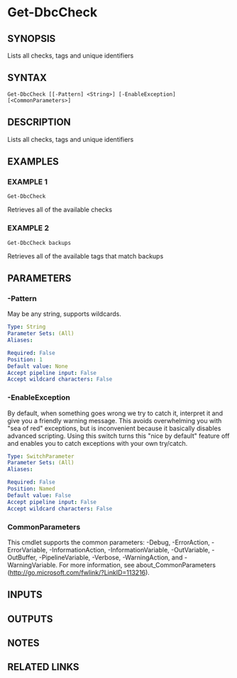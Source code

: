 # Get-DbcCheck

## SYNOPSIS
Lists all checks, tags and unique identifiers

## SYNTAX

```
Get-DbcCheck [[-Pattern] <String>] [-EnableException] [<CommonParameters>]
```

## DESCRIPTION
Lists all checks, tags and unique identifiers

## EXAMPLES

### EXAMPLE 1
```
Get-DbcCheck
```

Retrieves all of the available checks

### EXAMPLE 2
```
Get-DbcCheck backups
```

Retrieves all of the available tags that match backups

## PARAMETERS

### -Pattern
May be any string, supports wildcards.

```yaml
Type: String
Parameter Sets: (All)
Aliases:

Required: False
Position: 1
Default value: None
Accept pipeline input: False
Accept wildcard characters: False
```

### -EnableException
By default, when something goes wrong we try to catch it, interpret it and give you a friendly warning message.
This avoids overwhelming you with "sea of red" exceptions, but is inconvenient because it basically disables advanced scripting.
Using this switch turns this "nice by default" feature off and enables you to catch exceptions with your own try/catch.

```yaml
Type: SwitchParameter
Parameter Sets: (All)
Aliases:

Required: False
Position: Named
Default value: False
Accept pipeline input: False
Accept wildcard characters: False
```

### CommonParameters
This cmdlet supports the common parameters: -Debug, -ErrorAction, -ErrorVariable, -InformationAction, -InformationVariable, -OutVariable, -OutBuffer, -PipelineVariable, -Verbose, -WarningAction, and -WarningVariable.
For more information, see about_CommonParameters (http://go.microsoft.com/fwlink/?LinkID=113216).

## INPUTS

## OUTPUTS

## NOTES

## RELATED LINKS
